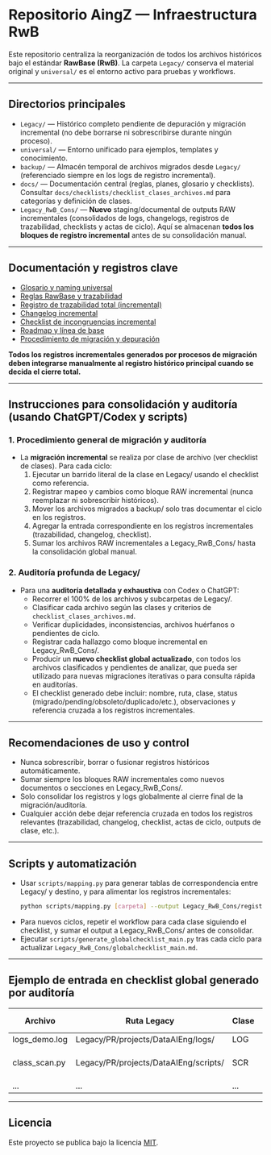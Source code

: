 # Repositorio AingZ — Infraestructura RwB

Este repositorio centraliza la reorganización de todos los archivos históricos bajo el estándar **RawBase (RwB)**. La carpeta `Legacy/` conserva el material original y `universal/` es el entorno activo para pruebas y workflows.

---

## Directorios principales

- `Legacy/` — Histórico completo pendiente de depuración y migración incremental (no debe borrarse ni sobrescribirse durante ningún proceso).
- `universal/` — Entorno unificado para ejemplos, templates y conocimiento.
- `backup/` — Almacén temporal de archivos migrados desde `Legacy/` (referenciado siempre en los logs de registro incremental).
- `docs/` — Documentación central (reglas, planes, glosario y checklists). Consultar `docs/checklists/checklist_clases_archivos.md` para categorías y definición de clases.
- `Legacy_RwB_Cons/` — **Nuevo** staging/documental de outputs RAW incrementales (consolidados de logs, changelogs, registros de trazabilidad, checklists y actas de ciclo). Aquí se almacenan **todos los bloques de registro incremental** antes de su consolidación manual.

---

## Documentación y registros clave

- [Glosario y naming universal](docs/glosario/RwB_Glosario_vFinal.md)
- [Reglas RawBase y trazabilidad](docs/rules/README_reglas_raw_base.md)
- [Registro de trazabilidad total (incremental)](Legacy_RwB_Cons/registro_trazabilidad_total.md)
- [Changelog incremental](Legacy_RwB_Cons/changelog.md)
- [Checklist de incongruencias incremental](Legacy_RwB_Cons/checklist_incongruencias.md)
- [Roadmap y línea de base](docs/plans/baseline_roadmap.md)
- [Procedimiento de migración y depuración](docs/procedimiento_migracion.md)

**Todos los registros incrementales generados por procesos de migración deben integrarse manualmente al registro histórico principal cuando se decida el cierre total.**

---

## Instrucciones para consolidación y auditoría (usando ChatGPT/Codex y scripts)

### 1. Procedimiento general de migración y auditoría

- La **migración incremental** se realiza por clase de archivo (ver checklist de clases). Para cada ciclo:
  1. Ejecutar un barrido literal de la clase en Legacy/ usando el checklist como referencia.
  2. Registrar mapeo y cambios como bloque RAW incremental (nunca reemplazar ni sobrescribir históricos).
  3. Mover los archivos migrados a backup/ solo tras documentar el ciclo en los registros.
  4. Agregar la entrada correspondiente en los registros incrementales (trazabilidad, changelog, checklist).
  5. Sumar los archivos RAW incrementales a Legacy\_RwB\_Cons/ hasta la consolidación global manual.

### 2. Auditoría profunda de Legacy/

- Para una **auditoría detallada y exhaustiva** con Codex o ChatGPT:
  - Recorrer el 100% de los archivos y subcarpetas de Legacy/.
  - Clasificar cada archivo según las clases y criterios de `checklist_clases_archivos.md`.
  - Verificar duplicidades, inconsistencias, archivos huérfanos o pendientes de ciclo.
  - Registrar cada hallazgo como bloque incremental en Legacy\_RwB\_Cons/.
  - Producir un **nuevo checklist global actualizado**, con todos los archivos clasificados y pendientes de analizar, que pueda ser utilizado para nuevas migraciones iterativas o para consulta rápida en auditorías.
  - El checklist generado debe incluir: nombre, ruta, clase, status (migrado/pending/obsoleto/duplicado/etc.), observaciones y referencia cruzada a los registros incrementales.

---

## Recomendaciones de uso y control

- Nunca sobrescribir, borrar o fusionar registros históricos automáticamente.
- Sumar siempre los bloques RAW incrementales como nuevos documentos o secciones en Legacy\_RwB\_Cons/.
- Solo consolidar los registros y logs globalmente al cierre final de la migración/auditoría.
- Cualquier acción debe dejar referencia cruzada en todos los registros relevantes (trazabilidad, changelog, checklist, actas de ciclo, outputs de clase, etc.).

---

## Scripts y automatización

- Usar `scripts/mapping.py` para generar tablas de correspondencia entre Legacy/ y destino, y para alimentar los registros incrementales:
  ```bash
  python scripts/mapping.py [carpeta] --output Legacy_RwB_Cons/registro_trazabilidad_total.md
  ```
- Para nuevos ciclos, repetir el workflow para cada clase siguiendo el checklist, y sumar el output a Legacy\_RwB\_Cons/ antes de consolidar.
- Ejecutar `scripts/generate_globalchecklist_main.py` tras cada ciclo para actualizar `Legacy_RwB_Cons/globalchecklist_main.md`.

---

## Ejemplo de entrada en checklist global generado por auditoría

| Archivo        | Ruta Legacy                           | Clase | Status    | Observaciones                | Referencia Registro |
| -------------- | ------------------------------------- | ----- | --------- | ---------------------------- | ------------------- |
| logs\_demo.log | Legacy/PR/projects/DataAIEng/logs/    | LOG   | Migrado   | Consolidado                  | LOG\_v1d1\_RAW\.md  |
| class\_scan.py | Legacy/PR/projects/DataAIEng/scripts/ | SCR   | Eliminado | Superado por versión en main | changelog.md        |
| ...            | ...                                   | ...   | ...       | ...                          | ...                 |

---

## Licencia

Este proyecto se publica bajo la licencia [MIT](LICENSE).


